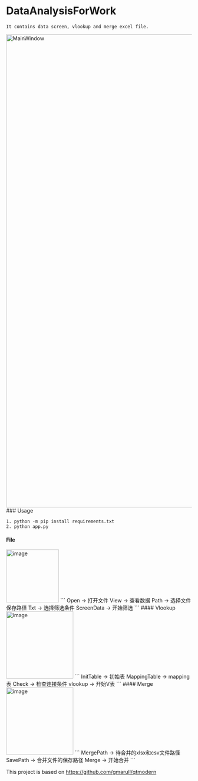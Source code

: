 # DataAnalysisForWork

```
It contains data screen, vlookup and merge excel file.
```
<img width="1280" alt="MainWindow" src="https://user-images.githubusercontent.com/98570790/211193186-3431c0dc-14cc-4ec3-b7ac-d218169ce28d.png">
### Usage


```
1. python -m pip install requirements.txt
2. python app.py
```

#### File
<img width="143" alt="image" src="https://user-images.githubusercontent.com/98570790/211199433-fc93d84d-ec05-4ce5-8242-a0ace2f8a018.png">
```
Open -> 打开文件
View -> 查看数据
Path -> 选择文件保存路径
Txt -> 选择筛选条件
ScreenData -> 开始筛选
```
#### Vlookup
<img width="182" alt="image" src="https://user-images.githubusercontent.com/98570790/211199741-7d976094-3445-4806-8862-5a8c137b4a52.png">
```
InitTable -> 初始表
MappingTable -> mapping表
Check -> 检查连接条件
vlookup -> 开始V表
```
#### Merge
<img width="182" alt="image" src="https://user-images.githubusercontent.com/98570790/211199628-b21f2335-abb9-49d2-92f9-9b2c43d0046a.png">
```
MergePath -> 待合并的xlsx和csv文件路径
SavePath -> 合并文件的保存路径
Merge -> 开始合并
```

This project is based on https://github.com/gmarull/qtmodern
